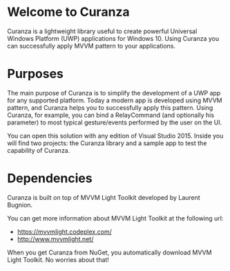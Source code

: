 # Welcome to Curanza
Curanza is a lightweight library useful to create powerful Universal Windows Platform (UWP) applications for Windows 10.
Using Curanza you can successfully apply MVVM pattern to your applications.

# Purposes
The main purpose of Curanza is to simplify the development of a UWP app for any supported platform.
Today a modern app is developed using MVVM pattern, and Curanza helps you to successfully apply this pattern.
Using Curanza, for example, you can bind a RelayCommand (and optionally his parameter) to most typical gesture/events
performed by the user on the UI.

You can open this solution with any edition of Visual Studio 2015. Inside you will find two projects: the Curanza library and a sample app to test the capability of Curanza.

# Dependencies
Curanza is built on top of MVVM Light Toolkit developed by Laurent Bugnion.

You can get more information about MVVM Light Toolkit at the following url:
* https://mvvmlight.codeplex.com/
* http://www.mvvmlight.net/

When you get Curanza from NuGet, you automatically download MVVM Light Toolkit.
No worries about that!
